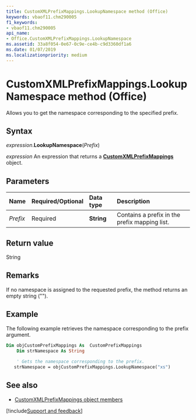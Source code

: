 ```yaml
---
title: CustomXMLPrefixMappings.LookupNamespace method (Office)
keywords: vbaof11.chm290005
f1_keywords:
- vbaof11.chm290005
api_name:
- Office.CustomXMLPrefixMappings.LookupNamespace
ms.assetid: 33a8f054-0e67-0c9e-ce4b-c9d3360df1a6
ms.date: 01/07/2019
ms.localizationpriority: medium
---
```



# CustomXMLPrefixMappings.LookupNamespace method (Office)

Allows you to get the namespace corresponding to the specified prefix.


## Syntax

_expression_.**LookupNamespace**(_Prefix_)

_expression_ An expression that returns a **[CustomXMLPrefixMappings](Office.CustomXMLPrefixMappings.md)** object.


## Parameters

|Name|Required/Optional|Data type|Description|
|:-----|:-----|:-----|:-----|
| _Prefix_|Required|**String**|Contains a prefix in the prefix mapping list.|

## Return value

String


## Remarks

If no namespace is assigned to the requested prefix, the method returns an empty string ("").


## Example

The following example retrieves the namespace corresponding to the prefix argument.


```vb
Dim objCustomPrefixMappings As  CustomPrefixMappings 
    Dim strNamespace As String 
 
    ' Gets the namespace corresponding to the prefix. 
   strNamespace = objCustomPrefixMappings.LookupNamespace("xs")
```


## See also

- [CustomXMLPrefixMappings object members](overview/library-reference/customxmlprefixmappings-members-office.md)

[!include[Support and feedback](~/includes/feedback-boilerplate.md)]